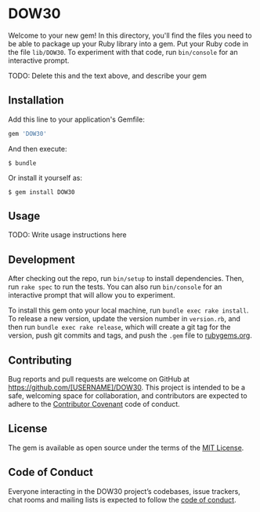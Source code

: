 # DOW30

Welcome to your new gem! In this directory, you'll find the files you need to be able to package up your Ruby library into a gem. Put your Ruby code in the file `lib/DOW30`. To experiment with that code, run `bin/console` for an interactive prompt.

TODO: Delete this and the text above, and describe your gem

## Installation

Add this line to your application's Gemfile:

```ruby
gem 'DOW30'
```

And then execute:

    $ bundle

Or install it yourself as:

    $ gem install DOW30

## Usage

TODO: Write usage instructions here

## Development

After checking out the repo, run `bin/setup` to install dependencies. Then, run `rake spec` to run the tests. You can also run `bin/console` for an interactive prompt that will allow you to experiment.

To install this gem onto your local machine, run `bundle exec rake install`. To release a new version, update the version number in `version.rb`, and then run `bundle exec rake release`, which will create a git tag for the version, push git commits and tags, and push the `.gem` file to [rubygems.org](https://rubygems.org).

## Contributing

Bug reports and pull requests are welcome on GitHub at https://github.com/[USERNAME]/DOW30. This project is intended to be a safe, welcoming space for collaboration, and contributors are expected to adhere to the [Contributor Covenant](http://contributor-covenant.org) code of conduct.

## License

The gem is available as open source under the terms of the [MIT License](https://opensource.org/licenses/MIT).

## Code of Conduct

Everyone interacting in the DOW30 project’s codebases, issue trackers, chat rooms and mailing lists is expected to follow the [code of conduct](https://github.com/[USERNAME]/DOW30/blob/master/CODE_OF_CONDUCT.md).
